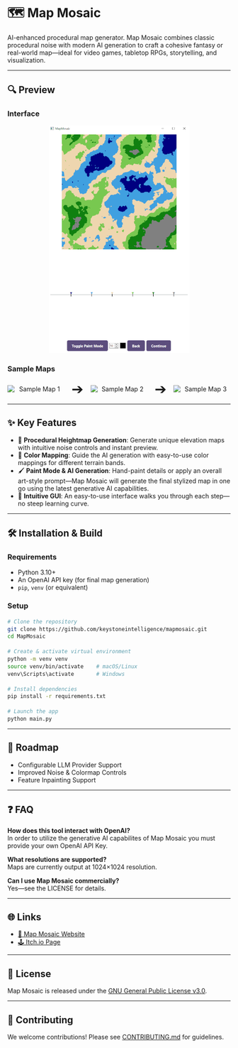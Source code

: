 # 🗺️ Map Mosaic

AI-enhanced procedural map generator. Map Mosaic combines classic procedural noise with modern AI generation to craft a cohesive fantasy or real-world map—ideal for video games, tabletop RPGs, storytelling, and visualization.

---

## 🔍 Preview

### Interface

<p align="center">
  <img src="graphics/gui.png" alt="MapMosaic GUI" style="max-width: 100%; height: auto;" />
</p>

### Sample Maps

<p align="center" style="display: flex; align-items: center; justify-content: center; gap: 16px;">
  <img src="images/sample_map_1.png" alt="Sample Map 1" width="240" />
  <span style="font-size: 2rem;">➔</span>
  <img src="images/sample_map_2.png" alt="Sample Map 2" width="240" />
  <span style="font-size: 2rem;">➔</span>
  <img src="images/sample_map_3.png" alt="Sample Map 3" width="240" />
</p>

---

## ✨ Key Features

- 🎲 **Procedural Heightmap Generation**: Generate unique elevation maps with intuitive noise controls and instant preview.
- 🎨 **Color Mapping**: Guide the AI generation with easy-to-use color mappings for different terrain bands.
- 🖌️ **Paint Mode & AI Generation**: Hand-paint details or apply an overall art-style prompt—Map Mosaic will generate the final stylized map in one go using the latest generative AI capabilities.
- 🧰 **Intuitive GUI**: An easy-to-use interface walks you through each step—no steep learning curve.

---

## 🛠️ Installation & Build

### Requirements

- Python 3.10+
- An OpenAI API key (for final map generation)
- `pip`, `venv` (or equivalent)

### Setup

```bash
# Clone the repository
git clone https://github.com/keystoneintelligence/mapmosaic.git
cd MapMosaic

# Create & activate virtual environment
python -m venv venv
source venv/bin/activate    # macOS/Linux
venv\Scripts\activate       # Windows

# Install dependencies
pip install -r requirements.txt

# Launch the app
python main.py
```

---

## 🚧 Roadmap

- Configurable LLM Provider Support
- Improved Noise & Colormap Controls
- Feature Inpainting Support

---

## ❓ FAQ

**How does this tool interact with OpenAI?**  
In order to utilize the generative AI capabilites of Map Mosaic you must provide your own OpenAI API Key.

**What resolutions are supported?**  
Maps are currently output at 1024×1024 resolution.

**Can I use Map Mosaic commercially?**  
Yes—see the LICENSE for details.

---

## 🌐 Links

- [🧩 Map Mosaic Website](https://www.keystoneintelligence.ai/mapmosaic)
- [🕹️ Itch.io Page](https://keystoneintelligence.itch.io/mapmosaic)

---

## 📜 License

Map Mosaic is released under the [GNU General Public License v3.0](LICENSE).

---

## 🤝 Contributing

We welcome contributions! Please see [CONTRIBUTING.md](CONTRIBUTING.md) for guidelines.
